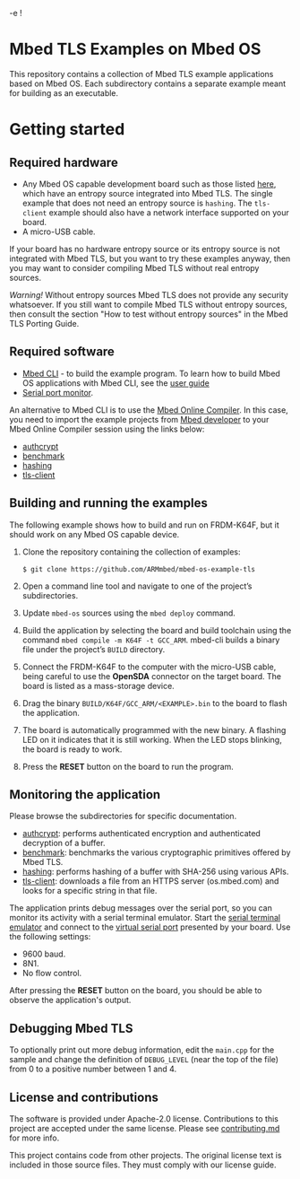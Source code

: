 -e \![](./resources/official_armmbed_example_badge.png)
# Mbed TLS Examples on Mbed OS

This repository contains a collection of Mbed TLS example applications based on Mbed OS. Each subdirectory contains a separate example meant for building as an executable.

# Getting started

## Required hardware
* Any Mbed OS capable development board such as those listed [here](https://os.mbed.com/platforms/), which have an entropy source integrated into Mbed TLS. The single example that does not need an entropy source is `hashing`. The `tls-client` example should also have a network interface supported on your board.
* A micro-USB cable.

If your board has no hardware entropy source or its entropy source is not integrated with Mbed TLS, but you want to try these examples anyway, then you may want to consider compiling Mbed TLS without real entropy sources.

*Warning!* Without entropy sources Mbed TLS does not provide any security whatsoever. If you still want to compile Mbed TLS without entropy sources, then consult the section "How to test without entropy sources" in the Mbed TLS Porting Guide.

## Required software
* [Mbed CLI](https://github.com/ARMmbed/mbed-cli) - to build the example program. To learn how to build Mbed OS applications with Mbed CLI, see the [user guide](https://github.com/ARMmbed/mbed-cli/blob/master/README.md)
* [Serial port monitor](https://os.mbed.com/handbook/SerialPC#host-interface-and-terminal-applications).

An alternative to Mbed CLI is to use the [Mbed Online Compiler](https://os.mbed.com/compiler/). In this case, you need to import the example projects from [Mbed developer](https://os.mbed.com/) to your Mbed Online Compiler session using the links below:
* [authcrypt](https://os.mbed.com/teams/mbed-os-examples/code/mbed-os-example-tls-authcrypt)
* [benchmark](https://os.mbed.com/teams/mbed-os-examples/code/mbed-os-example-tls-benchmark)
* [hashing](https://os.mbed.com/teams/mbed-os-examples/code/mbed-os-example-tls-hashing)
* [tls-client](https://os.mbed.com/teams/mbed-os-examples/code/mbed-os-example-tls-tls-client)

## Building and running the examples

The following example shows how to build and run on FRDM-K64F, but it should work on any Mbed OS capable device.

1. Clone the repository containing the collection of examples:
    ```
    $ git clone https://github.com/ARMmbed/mbed-os-example-tls
    ```

1. Open a command line tool and navigate to one of the project’s subdirectories.

1. Update `mbed-os` sources using the `mbed deploy` command.

1. Build the application by selecting the board and build toolchain using the command `mbed compile -m K64F -t GCC_ARM`. mbed-cli builds a binary file under the project’s `BUILD` directory.

1. Connect the FRDM-K64F to the computer with the micro-USB cable, being careful to use the **OpenSDA** connector on the target board. The board is listed as a mass-storage device.

1. Drag the binary `BUILD/K64F/GCC_ARM/<EXAMPLE>.bin` to the board to flash the application.

1. The board is automatically programmed with the new binary. A flashing LED on it indicates that it is still working. When the LED stops blinking, the board is ready to work.

1. Press the **RESET** button on the board to run the program.

## Monitoring the application

Please browse the subdirectories for specific documentation.
* [authcrypt](./authcrypt/README.md): performs authenticated encryption and authenticated decryption of a buffer.
* [benchmark](./benchmark/README.md): benchmarks the various cryptographic primitives offered by Mbed TLS.
* [hashing](./hashing/README.md): performs hashing of a buffer with SHA-256 using various APIs.
* [tls-client](./tls-client/README.md): downloads a file from an HTTPS server (os.mbed.com) and looks for a specific string in that file.

The application prints debug messages over the serial port, so you can monitor its activity with a serial terminal emulator. Start the [serial terminal emulator](https://os.mbed.com/handbook/Terminals) and connect to the [virtual serial port](https://os.mbed.com/handbook/SerialPC#host-interface-and-terminal-applications) presented by your board. Use the following settings:

* 9600 baud.
* 8N1.
* No flow control.

After pressing the **RESET** button on the board, you should be able to observe the application's output.

## Debugging Mbed TLS

To optionally print out more debug information, edit the `main.cpp` for the sample and change the definition of `DEBUG_LEVEL` (near the top of the file) from 0 to a positive number between 1 and 4.

## License and contributions

The software is provided under Apache-2.0 license. Contributions to this project are accepted under the same license. Please see [contributing.md](CONTRIBUTING.md) for more info.

This project contains code from other projects. The original license text is included in those source files. They must comply with our license guide.
